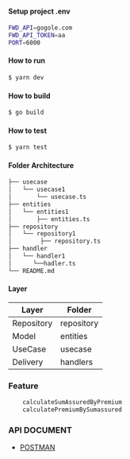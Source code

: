 #### Setup project .env

```sh
FWD_API=gogole.com
FWD_API_TOKEN=aa
PORT=6000
```

#### How to run

```bash
$ yarn dev
```

#### How to build

```bash
$ go build
```

#### How to test

```bash
$ yarn test
```

#### Folder Architecture

```sh
├── usecase
│   └── usecase1
│       └── usecase.ts
├── entities
│   └── entities1
│       ├── entities.ts
├── repository
│   └── repository1
│        ├── repository.ts
├── handler
│   └── handler1
│      └──hadler.ts
└── README.md
```

#### Layer


| Layer | Folder |
| ------ | ------ |
| Repository | repository |
| Model | entities |
| UseCase | usecase |
| Delivery | handlers |


### Feature

```sh
    calculateSumAssuredByPremium 
    calculatePremiumBySumassured
```

### API DOCUMENT
- [POSTMAN](https://github.com/oommi04/fwd-backend-test/blob/main/fwd-backend-test.postman_collection.json)
